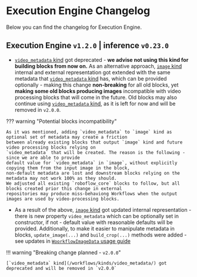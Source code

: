 # Execution Engine Changelog

Below you can find the changelog for Execution Engine.

## Execution Engine `v1.2.0` | inference `v0.23.0`

* [`video_metadata` kind](/workflows/kinds/video_metadata/) got deprecated - **we advise not using this kind for 
building blocks from now on.** As an alternative approach, [`image` kind](/workflows/kinds/image/) internal and
external representation got extended with the same metadata that 
[`video_metadata` kind](/workflows/kinds/video_metadata/) has, which can be provided optionally - making this 
change **non-breaking** for all old blocks, yet **making some old blocks producing images** incompatible with 
video processing blocks that will come in the future. Old blocks may also continue using 
[`video_metadata` kind](/workflows/kinds/video_metadata/), as it is left for now and will be removed in `v2.0.0`.

??? warning "Potential blocks incompatibility"

    As it was mentioned, adding `video_metadata` to `image` kind as optional set of metadata may create a friction 
    between already existing blocks that output `image` kind and future video processing blocks relying on 
    `video_metadata` that will be created. The reason is the following - since we are able to provide
    default value for `video_metadata` in `image`, without explicitly copying them from the input image in the block, 
    non-default metadata are lost and downstream blocks relying on the metadata may not work 100% as they should. 
    We adjusted all existing `roboflow_core` blocks to follow, but all blocks created prior this change in external 
    repositories may produce miss-behaviong Workflows when the output images are used by video-processing blocks.    

* As a result of the above, [`image` kind](/workflows/kinds/image/) got updated internal representation - there is 
new property `video_metadata` which can be optionally set in constructor, if not - default value with reasonable 
defaults will be provided. Additionally, to make it easier to manipulate metadata in blocks, `update_image(...)` and
`build_crop(...)` methods were added - see updates in 
[`WoorkflowImageData` usage guide](/workflows/internal_data_types/#workflowimagedata)


!!! warning "Breaking change planned - `v2.0.0`"

    [`video_metadata` kind](/workflows/kinds/video_metadata/) got deprecated and will be removed in `v2.0.0`


    